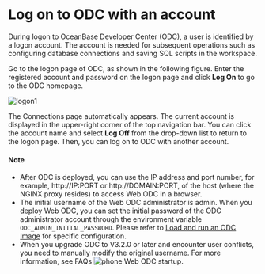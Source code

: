 Log on to ODC with an account 
==================================================

During logon to OceanBase Developer Center (ODC), a user is identified by a logon account. The account is needed for subsequent operations such as configuring database connections and saving SQL scripts in the workspace. 

Go to the logon page of ODC, as shown in the following figure. Enter the registered account and password on the logon page and click **Log On** to go to the ODC homepage.

![logon1](https://obbusiness-private.oss-cn-shanghai.aliyuncs.com/doc/img/odc/413/Log%20on%20to%20ODC-EN.png)

The Connections page automatically appears. The current account is displayed in the upper-right corner of the top navigation bar. You can click the account name and select **Log Off** from the drop-down list to return to the logon page. Then, you can log on to ODC with another account. 

  <main id="notice" type='explain'>
    <h4>Note</h4>
    <ul>
    <li>After ODC is deployed, you can use the IP address and port number, for example, http://IP:PORT or http://DOMAIN:PORT, of the host (where the NGINX proxy resides) to access Web ODC in a browser.</li>
    <li>The initial username of the Web ODC administrator is admin. When you deploy Web ODC, you can set the initial password of the ODC administrator account through the environment variable <code>ODC_ADMIN_INITIAL_PASSWORD</code>. Please refer to <a href="../800.deployment-guide/300.deploy-a-single-odc-node/200.load-and-run-single-odc-images.md">Load and run an ODC Image</a> for specific configuration.</li>
    <li>When you upgrade ODC to V3.2.0 or later and encounter user conflicts, you need to manually modify the original username. For more information, see FAQs <img src="https://help-static-aliyun-doc.aliyuncs.com/assets/img/en-US/5620319361/p367649.jpg" alt="phone" /> Web ODC startup.</li>
    </ul>
  </main>
